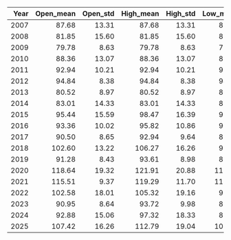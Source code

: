 |   Year |   Open_mean |   Open_std |   High_mean |   High_std |   Low_mean |   Low_std |   Close_mean |   Close_std |
|-------:|------------:|-----------:|------------:|-----------:|-----------:|----------:|-------------:|------------:|
|   2007 |       87.68 |      13.31 |       87.68 |      13.31 |      87.68 |     13.31 |        87.68 |       13.31 |
|   2008 |       81.85 |      15.60 |       81.85 |      15.60 |      81.85 |     15.60 |        81.85 |       15.60 |
|   2009 |       79.78 |       8.63 |       79.78 |       8.63 |      79.78 |      8.63 |        79.78 |        8.63 |
|   2010 |       88.36 |      13.07 |       88.36 |      13.07 |      88.36 |     13.07 |        88.36 |       13.07 |
|   2011 |       92.94 |      10.21 |       92.94 |      10.21 |      92.94 |     10.21 |        92.94 |       10.21 |
|   2012 |       94.84 |       8.38 |       94.84 |       8.38 |      94.84 |      8.38 |        94.84 |        8.38 |
|   2013 |       80.52 |       8.97 |       80.52 |       8.97 |      80.52 |      8.97 |        80.52 |        8.97 |
|   2014 |       83.01 |      14.33 |       83.01 |      14.33 |      83.01 |     14.33 |        83.01 |       14.33 |
|   2015 |       95.44 |      15.59 |       98.47 |      16.39 |      92.15 |     13.35 |        94.82 |       14.75 |
|   2016 |       93.36 |      10.02 |       95.82 |      10.86 |      90.54 |      8.99 |        92.80 |       10.07 |
|   2017 |       90.50 |       8.65 |       92.94 |       9.64 |      87.85 |      7.78 |        90.01 |        8.80 |
|   2018 |      102.60 |      13.22 |      106.27 |      16.26 |      99.17 |     11.31 |       102.26 |       14.04 |
|   2019 |       91.28 |       8.43 |       93.61 |       8.98 |      88.90 |      7.86 |        91.03 |        8.36 |
|   2020 |      118.64 |      19.32 |      121.91 |      20.88 |     115.05 |     17.37 |       118.36 |       19.39 |
|   2021 |      115.51 |       9.37 |      119.29 |      11.70 |     111.99 |      8.14 |       115.32 |       10.20 |
|   2022 |      102.58 |      18.01 |      105.32 |      19.16 |      99.17 |     16.81 |       101.81 |       17.81 |
|   2023 |       90.95 |       8.64 |       93.72 |       9.98 |      88.01 |      7.37 |        90.34 |        8.38 |
|   2024 |       92.88 |      15.06 |       97.32 |      18.33 |      89.51 |     13.16 |        92.81 |       15.60 |
|   2025 |      107.42 |      16.26 |      112.79 |      19.04 |     102.60 |     12.60 |       106.49 |       15.40 |